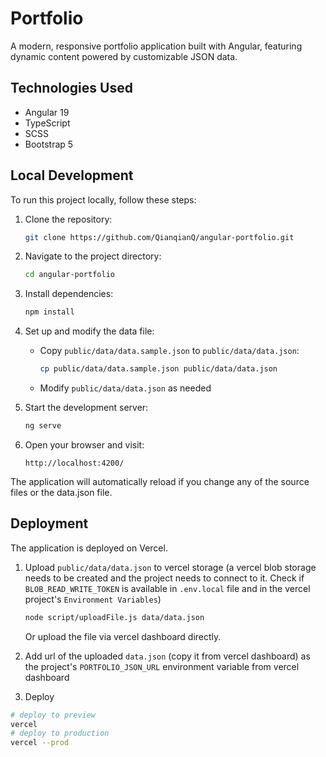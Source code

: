 # Portfolio

A modern, responsive portfolio application built with Angular, featuring dynamic content powered by customizable JSON data.

## Technologies Used

- Angular 19
- TypeScript
- SCSS
- Bootstrap 5

## Local Development

To run this project locally, follow these steps:

1. Clone the repository:
   ```bash
   git clone https://github.com/QianqianQ/angular-portfolio.git
   ```

2. Navigate to the project directory:
   ```bash
   cd angular-portfolio
   ```

3. Install dependencies:
   ```bash
   npm install
   ```

4. Set up and modify the data file:
   - Copy `public/data/data.sample.json` to `public/data/data.json`:
     ```bash
     cp public/data/data.sample.json public/data/data.json
     ```
   - Modify `public/data/data.json` as needed

5. Start the development server:
   ```bash
   ng serve
   ```

6. Open your browser and visit:
   ```
   http://localhost:4200/
   ```

The application will automatically reload if you change any of the source files or the data.json file.

## Deployment

The application is deployed on Vercel.

1. Upload `public/data/data.json` to vercel storage
(a vercel blob storage needs to be created and the project needs to connect to it.
Check if `BLOB_READ_WRITE_TOKEN` is available in `.env.local` file and in the vercel project's `Environment Variables`)
   ```bash
   node script/uploadFile.js data/data.json
   ```
   Or upload the file via vercel dashboard directly.

2. Add url of the uploaded `data.json` (copy it from vercel dashboard) as the project's `PORTFOLIO_JSON_URL` environment variable from vercel dashboard

3. Deploy
```bash
# deploy to preview 
vercel
# deploy to production
vercel --prod
```
